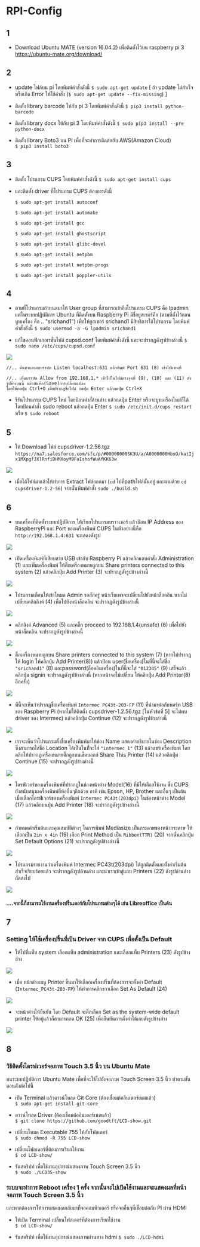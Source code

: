 # RPI-Config
## 1
- Download Ubuntu MATE (version 16.04.2) เพื่อติดตั้งไว้บน raspberry pi 3
https://ubuntu-mate.org/download/

## 2
- update ไฟล์บน pi โดยพิมพ์คำสั่งดังนี้
    `$ sudo apt-get update`   [ ถ้า update ไม่สำเร็จหรือเกิด Error ให้ใช้คำสั่ง  (`$ sudo apt-get update --fix-missing`) ]

- ติดตั้ง library barcode ให้กับ pi 3 โดยพิมพ์คำสั่งดังนี้
    `$ pip3 install python-barcode`

- ติดตั้ง library docx ให้กับ pi 3 โดยพิมพ์คำสั่งดังนี้
    `$ sudo pip3 install --pre python-docx`
    
- ติดตั้ง library Boto3 บน PI เพื่อที่จะทำการติดต่อกับ AWS(Amazon Cloud)   
    `$ pip3 install boto3` 
    
## 3
- ติดตั้ง โปรแกรม CUPS โดยพิมพ์คำสั่งดังนี้
    `$ sudo apt-get install cups`
    
- และติดตั้ง driver ที่โปรแกรม CUPS ต้องการดังนี้
    
    `$ sudo apt-get install autoconf` 
    
    `$ sudo apt-get install automake`
    
    `$ sudo apt-get install gcc`
    
    `$ sudo apt-get install ghostscript`
    
    `$ sudo apt-get install glibc-devel`
    
    `$ sudo apt-get install netpbm`
    
    `$ sudo apt-get install netpbm-progs`
    
    `$ sudo apt-get install poppler-utils`
    
## 4
- ตามที่โปรแกรมกำหนดมาให้ User group ที่สามารถเข้าถึงโปรแกรม CUPS คือ lpadmin แต่ในระบบปฏิบัติการ Ubuntu ที่ติดตั้งบน Raspberry Pi มีชื่อยูสเซอร์คือ
(ตามที่ตั้งไว้ตอน บูทเครื่อง คือ .. "srichand1") เพื่อให้ยูสเซอร์ srichand1 มีสิทธิการใช้โปรแกรม โดยพิมพ์คำสั่งดังนี้
    `$ sudo usermod -a -G lpadmin srichand1`

- แก้ไขคอนฟิกเกอเรชั่นไฟล์ cupsd.conf โดยพิมพ์คำสั่งดังนี้ และจะปรากฏดังรูปข้างล่างนี้ 
    `$ sudo nano /etc/cups/cupsd.conf`

![](http://fa.lnwfile.com/_/fa/_raw/x0/xx/99.png)

    //.. ค้นหาและลบบรรทัด Listen localhost:631 แล้วพิมพ์ Port 631 (8) เข้าไปแทนที่
    
    //.. เพิ่มบรรทัด Allow from 192.168.1.* เข้าไปในไฟล์ตรงจุดที่ (9), (10) และ (11) ดังรูปข้างบนนี้ แล้วบันทึก(Save)การเปลี่ยนแปลง 
    โดยให้กดปุ่ม Ctrl+O เมื่อปรากฏชื่อไฟล์ กดปุ่ม Enter แล้วกดปุ่ม Ctrl+X 

- รีรันโปรแกรม CUPS ใหม่ โดยป้อนคำสั่ด้านล่าง แล้วกดปุ่ม Enter หรือจะบูทเครื่องใหม่ก็ได้ โดยป้อนคำสั่ง sudo reboot แล้วกดปุ่ม Enter
    `$ sudo /etc/init.d/cups restart`
    หรือ
    `$ sudo reboot`
    
## 5 
- ให้ Download ไฟล์ cupsdriver-1.2.56.tgz
    `https://na7.salesforce.com/sfc/p/#00000000SK3U/a/A0000000HbxO/katIjx1MXpgfJXlRnfiDHMXoyM9FaIshofWuAfKK63w`
    
![](https://www.picz.in.th/images/2018/06/14/4gI31t.png)

- เมื่อได้ไฟล์มาแล้วให้ทำการ Extract ไฟล์ออกมา (`cd` ไปที่pathไฟล์นั้นอยู่ และตามด้วย `cd cupsdriver-1.2-56`) จากนั้นพิมพ์คำสั่ง `sudo ./build.sh`

## 6
- บนเครื่องที่ติดตั้งระบบปฏิบัติการ ให้เรียกโปรแกรมบราวเซอร์ แล้วป้อน IP Address ของ RaspberryPi และ Port ของเครื่องพิมพ์ CUPS ในตัวอย่างนี้คือ `http://192.168.1.4:631` จะแสดงดังรูป

![](https://www.picz.in.th/images/2018/06/15/4iD931.png)

- เปิดเครื่องพิมพ์ที่เสียบสาย USB เข้ากับ Raspberry Pi แล้วคลิกแถบคำสั่ง Administration (1) และเพิ่มเครื่องพิมพ์ ให้ติ๊กเครื่องหมายถูกบน Share printers connected to this system (2) แล้วคลิกปุ่ม Add Printer (3) จะปรากฏดังรูปข้างล่างนี้

![](https://www.picz.in.th/images/2018/06/14/4ifnbV.png)

- โปรแกรมเตือนให้เข้าโหมด Admin รอสักครู่ หน้าเว็บเพจจะเปลี่ยนไปยังหน้าล็อคอิน หากไม่เปลี่ยนคลิกลิงค์ (4) เพื่อไปยังหน้าล็อคอิน จะปรากฏดังรูปข้างล่างนี้

![](https://www.picz.in.th/images/2018/06/15/4itJyq.png)

- คลิกลิงค์ Advanced (5) และคลิ๊ก proceed to 192.168.1.4(unsafe) (6) เพื่อไปยังหน้าล็อคอิน จะปรากฏดังรูปข้างล่างนี้

![](https://www.picz.in.th/images/2018/06/15/4itMUu.png)

- ติ๊กเครื่องหมายถูกบน Share printers connected to this system (7) (หากไม่ปรากฏให้ login ให้คลิกปุ่ม Add Printer(8)) แล้วป้อน user(ชื่อเครื่อง)ในที่นี้จะใส่ชื่อ `"srichand1"` (8) และpassword(ล็อคอินเครื่อง)ในที่นี้จะใส่ `"012345"` (9) เสร็จแล้วคลิกปุ่ม signin จะปรากฏดังรูปข้างล่างนี้ (หากหน้าจอไม่เปลี่ยน ให้คลิกปุ่ม Add Printer(8) อีกครั้ง)

![](https://www.picz.in.th/images/2018/06/15/4iw1Fg.png)

- ทีนี้จะเห็นว่าปรากฏชื่อเครื่องพิมพ์ `Intermec PC43t-203-FP` (11) ที่นำมาต่อกับพอร์ท USB ของ Raspberry Pi (หากไม่ได้ติดตั้ง cupsdriver-1.2.56.tgz [ในหัวข้อที่ 5] จะไม่พบ driver ของ Intermec) แล้วคลิกปุ่ม Continue (12) จะปรากฏดังรูปข้างล่างนี้

![](https://www.picz.in.th/images/2018/06/15/4iwVJk.png)

- เราจะเห็นว่าโปรแกรมตั้งชื่อเครื่องพิมพ์มาให้ช่อง Name แสดงคำอธิบายในช่อง Description ซึ่งสามารถใส่ชื่อ Location ได้เป็นในที่้จะใส่ `"intermec_1"` (13)  แล้วแชร์เครื่องพิมพ์ โดยคลิกให้ปรากฏเครื่องหมายติ๊กถูกบนเช็คบอกซ์ Share This Printer (14)  แล้วคลิกปุ่ม Continue (15) จะปรากฏดังรูปข้างล่างนี้

![](https://www.picz.in.th/images/2018/06/15/4i1xLl.png)

- ไดรฟ์เวอร์ของเครื่องพิมพ์ที่ปรากฏในช่องหน้าต่าง Model(16) ที่มีให้เลือกใช้งาน ซึ่ง CUPS ยังสนับสนุนเครื่องพิมพ์ยี่ห้ออื่นๆอีกด้วย อาทิ เช่น Epson, HP, Brother และอื่นๆ เป็นต้น เมื่อเลือกไดรฟ์เวอร์ของเครื่องพิมพ์ `Intermec PC43t(203dpi)` ในช่องหน้าต่าง Model (17)  แล้วคลิกบนปุ่ม Add Printer (18) จะปรากฏดังรูปข้างล่างนี้

![](https://www.picz.in.th/images/2018/06/15/4i1rx9.png)

- กำหนดค่าเริ่มต้นและคุณสมบัติต่างๆ ในการพิมพ์ Mediasize เป็นกระดาษของหน้ากระดาษ ให้เลือกเป็น `2in x 4in` (19) เลือก Print Method เป็น `Ribbon(TTR)` (20) จากนั้นคลิกปุ่ม Set Default Options (21) จะปรากฏดังรูปข้างล่างนี้ 

![](https://www.picz.in.th/images/2018/06/15/4ij0O9.png)

- โปรแกรมรายงานว่าเครื่องพิมพ์ Intermec PC43t(203dpi) ได้ถูกติดตั้งและตั้งค่าเริ่มต้นสำเร็จเรียบร้อยแล้ว จะปรากฏดังรูปด้านล่าง และนำเราเข้าสู่แถบ Printers (22) ดังรูปด้านล่างถัดลงไป

![](https://www.picz.in.th/images/2018/06/15/4ilk0n.png)

#### ....จากนี้ก็สามารถใช้งานเครื่องปริ้นเตอร์กับโปรแกรมต่างๆได้ เช่น Libreoffice เป็นต้น



## 7 
### Setting ให้ใช้เครื่องปริ้นที่เป้น Driver จาก CUPS เพื่อตั้งเป็น Default

- ให้ไปที่แท็บ system เลือกแท็บ administration และเลือกแท็บ Printers (23) ดังรูปข้างล่าง

![](https://www.picz.in.th/images/2018/06/15/4ilGCg.png)

- เมื่อ หน้าต่างเมนู Printer ขึ้นมาให้เลือกเครื่องปริ้นที่ต้องการจะตั้งค่า Default (`Intermec_PC43t-203-FP`) ให้ทำการคลิกขวาเลือก Set As Default (24)

![](https://www.picz.in.th/images/2018/06/15/4iowut.png)

- จะหน้าต่างให้ยืนยัน โดย Default จะติ๊กเลือก Set as the system-wide default printer ให้อยู่แล้วก็สามารถกด OK (25) เพื่อยืนยันการตั้งค่าได้เลยดังรูปข้างล่าง

![](https://www.picz.in.th/images/2018/06/15/4ioZwl.png)


## 8
### วิธีติดตั้งไดรฟเวอร์จอภาพ Touch 3.5 นิ้ว บน Ubuntu Mate

บนระบบปฏิบัติการ Ubuntu Mate เพื่อที่จะใช้ไปยังจอภาพ Touch Screen 3.5 นิ้ว ทำตามขั้นตอนดังต่อไปนี้

- เปิด Terminal แล้วดาวน์โหลด Git Core (ต้องเชื่อมต่ออินเตอร์เนตแล้ว)    
    `$ sudo apt-get install git-core`
    
- ดาวน์โหลด Driver (ต้องเชื่อมต่ออินเตอร์เนตแล้ว)    
    `$ git clone https://github.com/goodtft/LCD-show.git`

- เปลี่ยนโหมด Executable 755 ให้กับโฟลเดอร์    
    `$ sudo chmod -R 755 LCD-show`

- เปลี่ยนโฟลเดอร์ที่ต้องการเรียกใช้งาน    
    `$ cd LCD-show/`

- รันสคริปท์  เพื่อใช้งานอุปกรณ์แสดงภาพ Touch Screen 3.5 นิ้ว  
    `$ sudo ./LCD35-show`

### ระบบจะทำการ Reboot เครื่อง 1 ครั้ง จากนั้นจะไปเปิดใช้งานและจะแสดงผลที่หน้าจอภาพ Touch Screen 3.5 นิ้ว 

และหากต้องการให้การแสดงผลกลับมาที่จอคอมพิวเตอร์ หรือจออื่นๆที่เชื่อมต่อกับ PI ผ่าน HDMI
- ให้เปิด Terminal เปลี่ยนโฟลเดอร์ที่ต้องการเรียกใช้งาน    
    `$ cd LCD-show/`

- รันสคริปท์ เพื่อใช้งานอุปกรณ์แสดงภาพผ่านทาง hdmi 
    `$ sudo ./LCD-hdmi`
    
